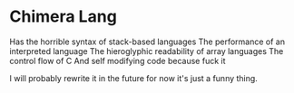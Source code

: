 # Chimera Lang

Has the horrible syntax of stack-based languages
The performance of an interpreted language
The hieroglyphic readability of array languages
The control flow of C
And self modifying code because fuck it

I will probably rewrite it in the future for now it's just a funny thing.